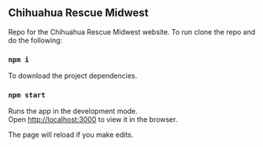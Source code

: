 

## Chihuahua Rescue Midwest

Repo for the Chihuahua Rescue Midwest website. To run clone the repo and do the following:

### `npm i`

To download the project dependencies. 

### `npm start`

Runs the app in the development mode.<br>
Open [http://localhost:3000](http://localhost:3000) to view it in the browser.

The page will reload if you make edits.<br>

